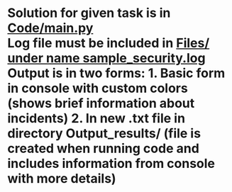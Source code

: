 <h1> 
Solution for given task is in <u> Code/main.py </u> <br>
Log file must be included in <u> Files/ under name sample_security.log </u> <br>
Output is in two forms:
  1. Basic form in console with custom colors (shows brief information about incidents)
  2. In new .txt file in directory Output_results/ (file is created when running code and includes information from console with more details)
</h1>
